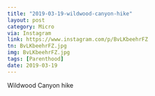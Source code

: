 ```yaml
---
title: "2019-03-19-wildwood-canyon-hike"
layout: post
category: Micro
via: Instagram
link: https://www.instagram.com/p/BvLKbeehrFZ
tn: BvLKbeehrFZ.jpg
img: BvLKbeehrFZ.jpg
tags: [Parenthood]
date: 2019-03-19
---
```

Wildwood Canyon hike